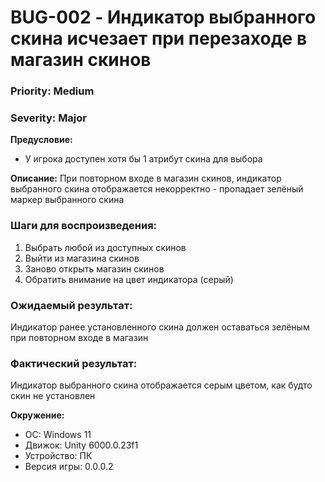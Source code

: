 # BUG-002 - Индикатор выбранного скина исчезает при перезаходе в магазин скинов

### Priority: Medium
### Severity: Major

**Предусловие:**
- У игрока доступен хотя бы 1 атрибут скина для выбора

**Описание:**
При повторном входе в магазин скинов, индикатор выбранного скина отображается некорректно - пропадает зелёный маркер выбранного скина

### Шаги для воспроизведения:
1. Выбрать любой из доступных скинов
2. Выйти из магазина скинов
3. Заново открыть магазин скинов
4. Обратить внимание на цвет индикатора (серый)

### Ожидаемый результат:
Индикатор ранее установленного скина должен оставаться зелёным при повторном входе в магазин

### Фактический результат:
Индикатор выбранного скина отображается серым цветом, как будто скин не установлен

**Окружение:**
- ОС: Windows 11
- Движок: Unity 6000.0.23f1
- Устройство: ПК
- Версия игры: 0.0.0.2
